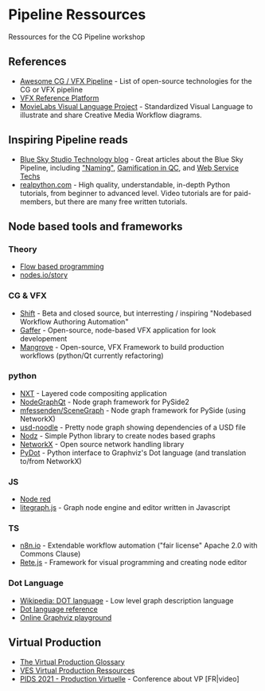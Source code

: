 # Pipeline Ressources

Ressources for the CG Pipeline workshop

###
## References

* [Awesome CG / VFX Pipeline](https://github.com/cgwire/awesome-cg-vfx-pipeline) - List of open-source technologies for the CG or VFX pipeline
* [VFX Reference Platform](http://vfxplatform.com/)
* [MovieLabs Visual Language Project](https://movielabs.com/visual-language-specifications-resources/) - Standardized Visual Language to illustrate and share Creative Media Workflow diagrams. 
  
###
## Inspiring Pipeline reads

* [Blue Sky Studio Technology blog](https://medium.com/blue-sky-tech-blog) - Great articles about the Blue Sky Pipeline, including ["Naming"](https://medium.com/blue-sky-tech-blog/non-noxious-nomenclature-977a173c6826), [Gamification in QC](https://medium.com/blue-sky-tech-blog/introducing-achievements-into-qc-6fee943324df), and [Web Service Techs](https://medium.com/blue-sky-tech-blog/conduit-services-archetype-598d4fa316e9)
* [realpython.com](https://realpython.com/) - High quality, understandable, in-depth Python tutorials, from beginner to advanced level.
  Video tutorials are for paid-members, but there are many free written tutorials.
  
###   
## Node based tools and frameworks

### Theory

* [Flow based programming](https://en.wikipedia.org/wiki/Flow-based_programming)
* [nodes.io/story](https://nodes.io/story) 

### CG & VFX

* [Shift](https://www.linkedin.com/company/inbibo-ltd/videos/) - Beta and closed source, but interresting / inspiring "Nodebased Workflow Authoring Automation"  
* [Gaffer](https://www.gafferhq.org/) - Open-source, node-based VFX application for look developement  
* [Mangrove](https://opensource.theyard-vfx.com/mangrove) - Open-source, VFX Framework to build production workflows (python/Qt currently refactoring)

### python

* [NXT](https://nxt-dev.github.io/) - Layered code compositing application
* [NodeGraphQt](https://github.com/jchanvfx/NodeGraphQt) - Node graph framework for PySide2
* [mfessenden/SceneGraph](https://github.com/mfessenden/SceneGraph) - Node graph framework for PySide (using NetworkX)
* [usd-noodle](https://github.com/chris-gardner/usd-noodle) - Pretty node graph showing dependencies of a USD file
* [Nodz](https://github.com/Golaem/Nodz) - Simple Python library to create nodes based graphs
* [NetworkX](https://networkx.org/documentation/latest/index.html) - Open source network handling library
* [PyDot](https://github.com/pydot/pydot) - Python interface to Graphviz's Dot language (and translation to/from NetworkX)

### JS

* [Node red](https://nodered.org)
* [litegraph.js](https://github.com/jagenjo/litegraph.js) - Graph node engine and editor written in Javascript

### TS

* [n8n.io](https://n8n.io/) - Extendable workflow automation ("fair license" Apache 2.0 with Commons Clause)
* [Rete.js](https://rete.js.org) - Framework for visual programming and creating node editor

### Dot Language

* [Wikipedia: DOT language](https://en.wikipedia.org/wiki/DOT_(graph_description_language)) - Low level graph description language
* [Dot language reference](https://graphviz.org/doc/info/lang.html)
* [Online Graphviz playground](http://magjac.com/graphviz-visual-editor/)

###    
## Virtual Production

* [The Virtual Production Glossary](https://www.vpglossary.com/)
* [VES Virtual Production Ressources](https://www.visualeffectssociety.com/virtual-production-resources) 
* [PIDS 2021 - Production Virtuelle](https://www.3dvf.com/pids-2021-production-virtuelle-ecrans-leds-quelles-consequences-sur-les-metiers-du-tournage) - Conference about VP [FR|video]   


